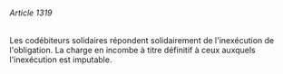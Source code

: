 ###### Article 1319

Les codébiteurs solidaires répondent solidairement de l'inexécution de l'obligation. La charge en incombe à titre définitif à ceux auxquels l'inexécution est imputable.

